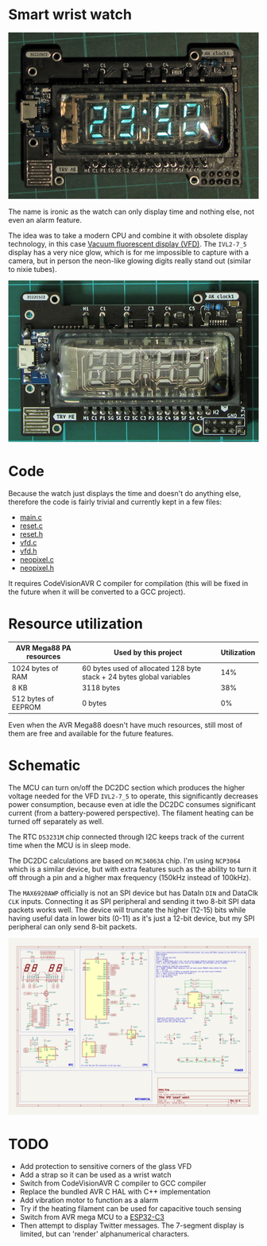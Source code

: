 # Smart wrist watch

![Display on](https://raw.githubusercontent.com/AntonKrug/smart_watch_mk2/assets/images/photo00.jpg)


The name is ironic as the watch can only display time and nothing else, not even an alarm feature.

The idea was to take a modern CPU and combine it with obsolete display technology, in this case [Vacuum fluorescent display (VFD)](https://en.wikipedia.org/wiki/Vacuum_fluorescent_display). The `IVL2-7_5` display has a very nice glow, which is for me impossible to capture with a camera, but in person the neon-like glowing digits really stand out (similar to nixie tubes).


![Display off](https://raw.githubusercontent.com/AntonKrug/smart_watch_mk2/assets/images/photo01.jpg)


# Code

Because the watch just displays the time and doesn't do anything else, therefore the code is fairly trivial and currently kept in a few files:

- [main.c](https://github.com/AntonKrug/smart_watch_mk2/blob/main/main.c)
- [reset.c](https://github.com/AntonKrug/smart_watch_mk2/blob/main/reset.c)
- [reset.h](https://github.com/AntonKrug/smart_watch_mk2/blob/main/reset.h)
- [vfd.c](https://github.com/AntonKrug/smart_watch_mk2/blob/main/vfd.c)
- [vfd.h](https://github.com/AntonKrug/smart_watch_mk2/blob/main/vfd.h)
- [neopixel.c](https://github.com/AntonKrug/smart_watch_mk2/blob/main/neopixel.c)
- [neopixel.h](https://github.com/AntonKrug/smart_watch_mk2/blob/main/neopixel.h)

It requires CodeVisionAVR C compiler for compilation (this will be fixed in the future when it will be converted to a GCC project).


# Resource utilization

| AVR Mega88 PA resources  | Used by this project  | Utilization  |
| ------------------------ | --------------------- | ------------ |
| 1024 bytes of RAM | 60 bytes used of allocated 128 byte stack + 24 bytes global variables | 14%   |
| 8 KB | 3118 bytes | 38% |
| 512 bytes of EEPROM | 0 bytes | 0% |

Even when the AVR Mega88 doesn't have much resources, still most of them are free and available for the future features.

# Schematic

The MCU can turn on/off the DC2DC section which produces the higher voltage needed for the VFD `IVL2-7_5` to operate,
this significantly decreases power consumption, because even at idle the DC2DC consumes significant current (from a battery-powered perspective). The filament heating can be turned off separately as well.

The RTC `DS3231M` chip connected through I2C keeps track of the current time when the MCU is in sleep mode.

The DC2DC calculations are based on `MC34063A` chip. I'm using `NCP3064` which is a similar device, but with extra features such as the ability to turn it off through a pin and a higher max frequency (150kHz instead of 100kHz).

The `MAX6920AWP` officially is not an SPI device but has DataIn `DIN` and DataClk `CLK` inputs. Connecting it as SPI peripheral and sending it two 8-bit SPI data packets works well. The device will truncate the higher (12-15) bits while having useful data in lower bits (0-11) as it's just a 12-bit device, but my SPI peripheral can only send 8-bit packets.

![schematic](https://raw.githubusercontent.com/AntonKrug/smart_watch_mk2/assets/images/schematic.png)


# TODO

- Add protection to sensitive corners of the glass VFD
- Add a strap so it can be used as a wrist watch
- Switch from CodeVisionAVR C compiler to GCC compiler
- Replace the bundled AVR C HAL with C++ implementation
- Add vibration motor to function as a alarm
- Try if the heating filament can be used for capacitive touch sensing
- Switch from AVR mega MCU to a [ESP32-C3](https://www.espressif.com/en/products/socs/esp32-c3)
- Then attempt to display Twitter messages. The 7-segment display is limited, but can 'render' alphanumerical characters.

